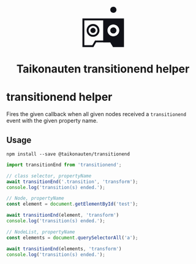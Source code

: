 <p align="center">
  <svg width="109" height="106" viewBox="0 0 109 106" fill="none" xmlns="http://www.w3.org/2000/svg"><path d="M54.782 92.859h-18.49l-7.09 12.185H.563V30.533H109v74.511H80.361l-7.09-12.045h-18.49v-.14Zm0-57.424H5.568v64.707H26.42l7.09-12.185h21.27V35.435ZM28.228 73.25c6.395 0 11.678-5.183 11.678-11.625C39.906 55.183 34.623 50 28.228 50c-6.395 0-11.677 5.182-11.677 11.625 0 6.442 5.282 11.625 11.677 11.625Zm0 4.901c-9.175 0-16.682-7.423-16.682-16.526 0-9.104 7.507-16.527 16.682-16.527 9.176 0 16.683 7.423 16.683 16.527 0 9.103-7.507 16.527-16.683 16.527Zm53.107-1.26c8.48 0 15.431-6.863 15.431-15.266 0-8.404-6.951-15.267-15.431-15.267s-15.432 6.863-15.432 15.267c0 8.403 6.812 15.266 15.432 15.266Zm-53.107-8.544c-3.753 0-6.812-3.08-6.812-6.722 0-3.642 3.059-6.723 6.812-6.723 3.754 0 6.813 3.081 6.813 6.723 0 3.641-3.059 6.722-6.813 6.722Zm53.107 1.261c-4.449 0-8.064-3.501-8.064-7.983 0-4.342 3.615-7.984 8.064-7.984 4.448 0 8.063 3.502 8.063 7.984-.14 4.342-3.754 7.983-8.063 7.983Zm0-53.782c-4.449 0-8.064-3.502-8.064-7.984S76.886 0 81.335 0c4.448 0 8.063 3.501 8.063 7.983 0 4.482-3.754 7.844-8.063 7.844Z" fill="#111218"/></svg>
</p>

<h1 align="center">Taikonauten transitionend helper</h1>

# transitionend helper

Fires the given callback when all given nodes received a `transitionend` event with the given property name.

## Usage

```shell
npm install --save @taikonauten/transitionend
```

```js
import transitionEnd from 'transitionend';
```

```js
// class selector, propertyName
await transitionEnd('.transition', 'transform');
console.log('transition(s) ended.');
```

```js
// Node, propertyName
const element = document.getElementById('test');

await transitionEnd(element, 'transform')
console.log('transition(s) ended.');
```

```js
// NodeList, propertyName
const elements = document.querySelectorAll('a');

await transitionEnd(elements, 'transform')
console.log('transition(s) ended.');
```
